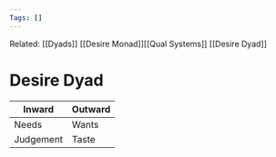 ```yaml
---
Tags: []
---
```

Related: [[Dyads]] [[Desire Monad]][[Qual Systems]] [[Desire Dyad]]
# Desire Dyad
| Inward | Outward |
|---|---|
| Needs | Wants |
| Judgement | Taste |